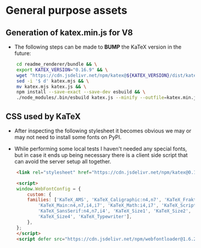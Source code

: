 # General purpose assets

## Generation of katex.min.js for V8

- The following steps can be made to **BUMP** the KaTeX version in the future:

```bash
    cd readme_renderer/bundle && \
    export KATEX_VERSION="0.16.9" && \
    wget "https://cdn.jsdelivr.net/npm/katex@${KATEX_VERSION}/dist/katex.mjs" && \
    sed -i '$ d' katex.mjs && \
    mv katex.mjs katex.js && \
    npm install --save-exact --save-dev esbuild && \
    ./node_modules/.bin/esbuild katex.js --minify --outfile=katex.min.js
```

## CSS used by KaTeX

- After inspecting the following stylesheet it becomes obvious we may or may not need to install some fonts on PyPI.
  
- While performing some local tests I haven't needed any special fonts, but in case  it ends up being necessary there is a client side script that can avoid the server setup all together.

```html
    <link rel="stylesheet" href="https://cdn.jsdelivr.net/npm/katex@0.16.9/dist/katex.css" integrity="sha384-OH8qNTHoMMVNVcKdKewlipV4SErXqccxxlg6HC9Cwjr5oZu2AdBej1TndeCirael" crossorigin="anonymous">

    <script>
    window.WebFontConfig = {
        custom: {
        families: ['KaTeX_AMS', 'KaTeX_Caligraphic:n4,n7', 'KaTeX_Fraktur:n4,n7',
            'KaTeX_Main:n4,n7,i4,i7', 'KaTeX_Math:i4,i7', 'KaTeX_Script',
            'KaTeX_SansSerif:n4,n7,i4', 'KaTeX_Size1', 'KaTeX_Size2', 'KaTeX_Size3',
            'KaTeX_Size4', 'KaTeX_Typewriter'],
        },
    };
    </script>
    <script defer src="https://cdn.jsdelivr.net/npm/webfontloader@1.6.28/webfontloader.js" integrity="sha256-4O4pS1SH31ZqrSO2A/2QJTVjTPqVe+jnYgOWUVr7EEc=" crossorigin="anonymous"></script>
```
